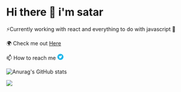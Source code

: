 # Hi there 👋 i'm satar
⚡Currently working with react and everything to do with javascript 🥶

🌍 Check me out  [Here](https://iamstr.github.io/)

📫 How to reach me  <img src="./iconfinder_294709_circle_twitter_icon_64px.png" alt="twitter" width="16"/>

![Anurag's GitHub stats](https://github-readme-stats.vercel.app/api?username=iamstr&show_icons=true&theme=radical)

![](https://komarev.com/ghpvc/?username=iamstr&color=brightgreen&label=PROFILE+VIEWS)





<!--
**iamstr/iamstr** is a ✨ _special_ ✨ repository because its `README.md` (this file) appears on your GitHub profile.

Here are some ideas to get you started:

- 🔭 I’m currently working on ...
- 🌱 I’m currently learning ...
- 👯 I’m looking to collaborate on ...
- 🤔 I’m looking for help with ...
- 💬 Ask me about ...
- 📫 How to reach me: ...
- 😄 Pronouns: ...
- ⚡ Fun fact: ...
-->
